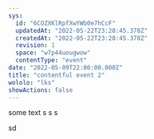 ```yaml
---
sys:
  id: "6COZXKlRpfXwYWb0e7hCcF"
  updatedAt: "2022-05-22T23:28:45.378Z"
  createdAt: "2022-05-22T23:28:45.378Z"
  revision: 1
  space: "w7p44uougwow"
  contentType: "event"
date: "2022-05-09T22:00:00.000Z"
title: "contentful event 2"
wololo: "lks"
showActions: false
---
```


some text
s
s
s

sd